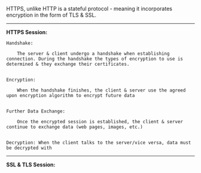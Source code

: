 

HTTPS, unlike HTTP is a stateful protocol - meaning it incorporates encryption in the form of TLS & SSL. 

-----------------------------------------


**HTTPS Session:** 

	Handshake:

		The server & client undergo a handshake when establishing connection. During the handshake the types of encryption to use is determined & they exchange their certificates. 


	Encryption: 
		
		When the handshake finishes, the client & server use the agreed upon encryption algorithm to encrypt future data


	Further Data Exchange: 
		
		Once the encrypted session is established, the client & server continue to exchange data (web pages, images, etc.)


	Decryption: When the client talks to the server/vice versa, data must be decrypted with 

-----------------------------------------

**SSL & TLS Session:** 

